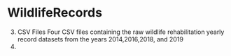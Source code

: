 # WildlifeRecords


3. CSV Files 
  Four CSV files containing the raw wildlife rehabilitation yearly record datasets from the years 2014,2016,2018, and 2019
4. 
